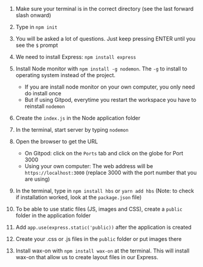 1. Make sure your terminal is in the correct directory (see the last forward slash onward)

2. Type in `npm init`

3. You will be asked  a lot of questions. Just keep pressing ENTER
until you see the `$` prompt

4. We need to install Express: `npm install express`

5. Install Node monitor with `npm install -g nodemon`. The `-g` to install to operating system instead of the project.
   * If you are install node monitor on your own computer, you only need do install once
   * But if using Gitpod, everytime you restart the workspace you have to reinstall `nodemon`

6. Create the `index.js` in the Node application folder

7. In the terminal, start server by typing `nodemon`

8. Open the browser to get the URL
   * On Gitpod: click on the `Ports` tab and click on the globe for Port 3000
   * Using your own computer: The web address will be `https://localhost:3000`  (replace 3000 with the port number that you are using) 

9. In the terminal, type in `npm install hbs` or `yarn add hbs`
(Note: to check if installation worked, look at the `package.json` file)

10. To be able to use static files (JS, images and CSS), create a `public` folder in the application folder

11. Add `app.use(express.static('public))` after the application is created

12. Create your .css or .js files in the `public` folder or put images there

13. Install wax-on with `npm install wax-on` at the terminal.  This will install wax-on that allow us to create layout files in our Express.

